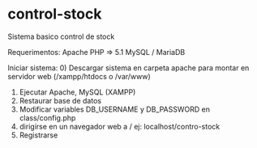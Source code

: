 # control-stock
Sistema basico control de stock

Requerimentos:
Apache 
PHP => 5.1
MySQL / MariaDB

Iniciar sistema:
0) Descargar sistema en carpeta apache para montar en servidor web (/xampp/htdocs o /var/www)
1) Ejecutar Apache, MySQL (XAMPP)
2) Restaurar base de datos
3) Modificar variables DB_USERNAME y DB_PASSWORD en class/config.php
4) dirigirse en un navegador web a <servidor>/<path> ej: localhost/contro-stock
5) Registrarse
